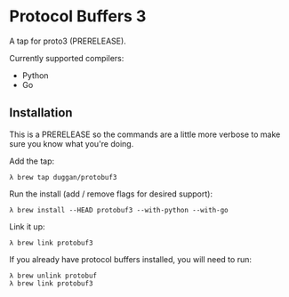 # Protocol Buffers 3

A tap for proto3 (PRERELEASE).

Currently supported compilers:

* Python
* Go

## Installation

This is a PRERELEASE so the commands are a little more verbose to make sure you know what you're doing.

Add the tap:
```
λ brew tap duggan/protobuf3
```

Run the install (add / remove flags for desired support):
```
λ brew install --HEAD protobuf3 --with-python --with-go
```

Link it up:
```
λ brew link protobuf3
```

If you already have protocol buffers installed, you will need to run:

```
λ brew unlink protobuf
λ brew link protobuf3
```
